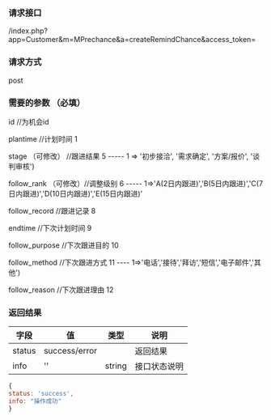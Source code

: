 ### **请求接口**
/index.php?app=Customer&m=MPrechance&a=createRemindChance&access_token=


### **请求方式**
post


### **需要的参数** （必填）
id                                     //为机会id   
 
plantime                              //计划时间     1

stage                               （可修改） //跟进结果    5    -----  1 => '初步接洽', '需求确定', '方案/报价', '谈判审核')

follow_rank                         （可修改）//调整级别       6   ----- 1=>'A(2日内跟进)','B(5日内跟进)','C(7日内跟进)','D(10日内跟进)','E(15日内跟进)'

follow_record                        //跟进记录             8

endtime                                  //下次计划时间          9

follow_purpose                      //下次跟进目的         10

follow_method                   //下次跟进方式         11   ---- 1=>'电话','接待','拜访','短信','电子邮件','其他')

follow_reason                   //下次跟进理由         12

       

### **返回结果**
|字段       |值             |类型    |说明           |
| --------- |--------      |--------|--------       |
|status     |success/error  ||返回结果         |
|info       | '' | string | 接口状态说明  |


``` javascript
{
status: 'success',
info: "操作成功"
}
